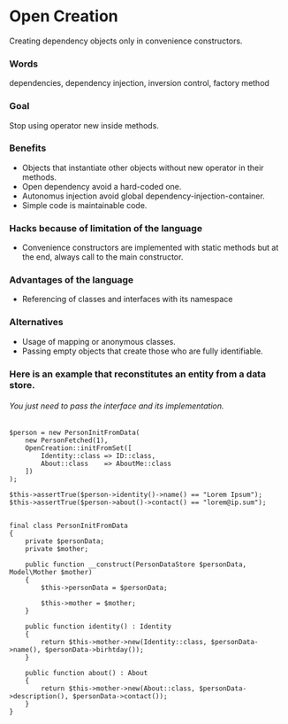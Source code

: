 # Open Creation
Creating dependency objects only in convenience constructors.

### Words
dependencies, dependency injection, inversion control, factory method

### Goal
Stop using operator new inside methods.

### Benefits
- Objects that instantiate other objects without new operator in their methods.
- Open dependency avoid a hard-coded one.
- Autonomus injection avoid global dependency-injection-container.
- Simple code is maintainable code.

### Hacks because of limitation of the language
- Convenience constructors are implemented with static methods but at the end, always call to the main constructor.

### Advantages of the language
- Referencing of classes and interfaces with its namespace


### Alternatives
- Usage of mapping or anonymous classes.
- Passing empty objects that create those who are fully identifiable.

### Here is an example that reconstitutes an entity from a data store.
###### You just need to pass the interface and its implementation.

    $person = new PersonInitFromData(
        new PersonFetched(1),
        OpenCreation::initFromSet([
            Identity::class => ID::class,
            About::class    => AboutMe::class
        ])
    );
    
    $this->assertTrue($person->identity()->name() == "Lorem Ipsum");
    $this->assertTrue($person->about()->contact() == "lorem@ip.sum");
    
    
    final class PersonInitFromData
    {
        private $personData;
        private $mother;

        public function __construct(PersonDataStore $personData, Model\Mother $mother)
        {
            $this->personData = $personData;

            $this->mother = $mother;
        }

        public function identity() : Identity
        {
            return $this->mother->new(Identity::class, $personData->name(), $personData->birhtday());
        }

        public function about() : About
        {
            return $this->mother->new(About::class, $personData->description(), $personData->contact());
        }
    }


